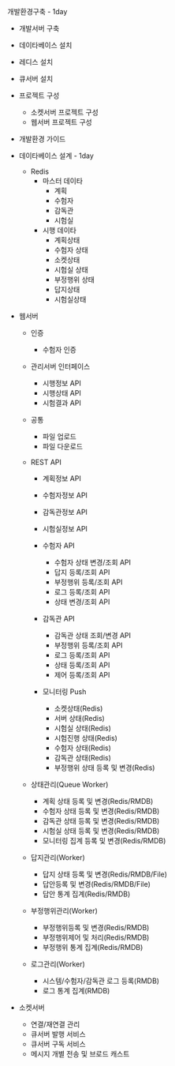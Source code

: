 개발환경구축 - 1day

-   개발서버 구축
-   데이타베이스 설치
-   레디스 설치
-   큐서버 설치
-   프로젝트 구성
    -   소켓서버 프로젝트 구성
    -   웹서버 프로젝트 구성
-   개발환경 가이드

-   데이타베이스 설계 - 1day

    -   Redis
        -   마스터 데이타
            -   계획
            -   수험자
            -   감독관
            -   시험실
        -   시행 데이타
            -   계획상태
            -   수험자 상태
            -   소켓상태
            -   시험실 상태
            -   부정행위 상태
            -   답지상태
            -   시험실상태

-   웹서버

    -   인증

        -   수험자 인증

    -   관리서버 인터페이스

        -   시행정보 API
        -   시행상태 API
        -   시험결과 API

    -   공통

        -   파일 업로드
        -   파일 다운로드

    -   REST API

        -   계획정보 API
        -   수험자정보 API
        -   감독관정보 API
        -   시험실정보 API
        -   수험자 API

            -   수험자 상태 변경/조회 API
            -   답지 등록/조회 API
            -   부정행위 등록/조회 API
            -   로그 등록/조회 API
            -   상태 변경/조회 API

        -   감독관 API

            -   감독관 상태 조회/변경 API
            -   부정행위 등록/조회 API
            -   로그 등록/조회 API
            -   상태 등록/조회 API
            -   제어 등록/조회 API

        -   모니터링 Push
            -   소켓상태(Redis)
            -   서버 상태(Redis)
            -   시험실 상태(Redis)
            -   시험진행 상태(Redis)
            -   수험자 상태(Redis)
            -   감독관 상태(Redis)
            -   부정행위 상태 등록 및 변경(Redis)

    -   상태관리(Queue Worker)

        -   계획 상태 등록 및 변경(Redis/RMDB)
        -   수험자 상태 등록 및 변경(Redis/RMDB)
        -   감독관 상태 등록 및 변경(Redis/RMDB)
        -   시험실 상태 등록 및 변경(Redis/RMDB)
        -   모니터링 집계 등록 및 변경(Redis/RMDB)

    -   답지관리(Worker)

        -   답지 상태 등록 및 변경(Redis/RMDB/File)
        -   답안등록 및 변경(Redis/RMDB/File)
        -   답안 통계 집계(Redis/RMDB)

    -   부정행위관리(Worker)

        -   부정행위등록 및 변경(Redis/RMDB)
        -   부정행위제어 및 처리(Redis/RMDB)
        -   부정행위 통계 집계(Redis/RMDB)

    -   로그관리(Worker)
        -   시스템/수험자/감독관 로그 등록(RMDB)
        -   로그 통계 집계(RMDB)

-   소켓서버
    -   연결/재연결 관리
    -   큐서버 발행 서비스
    -   큐서버 구독 서비스
    -   메시지 개별 전송 및 브로드 캐스트
